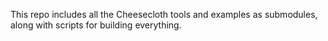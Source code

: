 This repo includes all the Cheesecloth tools and examples as submodules, along
with scripts for building everything.
